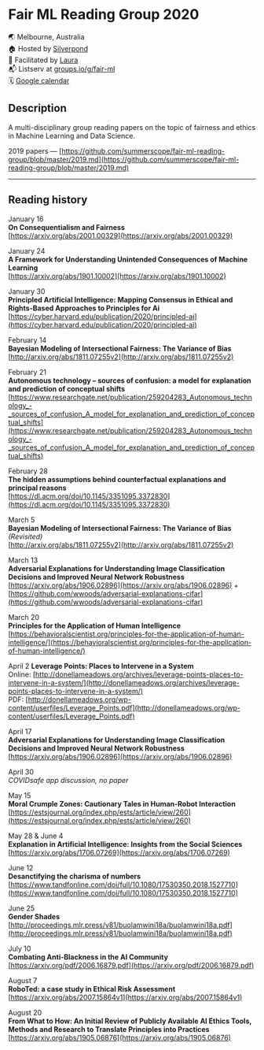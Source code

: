 # Fair ML Reading Group 2020
🌏 Melbourne, Australia  
🏠 Hosted by [Silverpond](https://silverpond.com.au/)  
🤖 Facilitated by [Laura](https://twitter.com/summerscope)  
📬 Listserv at [groups.io/g/fair-ml](https://groups.io/g/fair-ml)  
🗓 [Google calendar](https://calendar.google.com/calendar?cid=MWVxa29iam90NHB0YXMzNjQxZXRvN2lkZjhAZ3JvdXAuY2FsZW5kYXIuZ29vZ2xlLmNvbQ)
 
## Description
A multi-disciplinary group reading papers on the topic of fairness and ethics in Machine Learning and Data Science. 

2019 papers — [https://github.com/summerscope/fair-ml-reading-group/blob/master/2019.md](https://github.com/summerscope/fair-ml-reading-group/blob/master/2019.md)

---
## Reading history

January 16  
**On Consequentialism and Fairness**  
[https://arxiv.org/abs/2001.00329](https://arxiv.org/abs/2001.00329)  
  
January 24  
**A Framework for Understanding Unintended Consequences of Machine Learning**  
[https://arxiv.org/abs/1901.10002](https://arxiv.org/abs/1901.10002)  
  
January 30  
**Principled Artificial Intelligence: Mapping Consensus in Ethical and Rights-Based Approaches to Principles for Ai**  
[https://cyber.harvard.edu/publication/2020/principled-ai](https://cyber.harvard.edu/publication/2020/principled-ai)  
  
February 14  
**Bayesian Modeling of Intersectional Fairness: The Variance of Bias**  
[http://arxiv.org/abs/1811.07255v2](http://arxiv.org/abs/1811.07255v2)

February 21  
**Autonomous technology – sources of confusion: a model for explanation and prediction of conceptual shifts**  
[https://www.researchgate.net/publication/259204283_Autonomous_technology_-_sources_of_confusion_A_model_for_explanation_and_prediction_of_conceptual_shifts](https://www.researchgate.net/publication/259204283_Autonomous_technology_-_sources_of_confusion_A_model_for_explanation_and_prediction_of_conceptual_shifts)  

February 28  
**The hidden assumptions behind counterfactual explanations and principal reasons**  
[https://dl.acm.org/doi/10.1145/3351095.3372830](https://dl.acm.org/doi/10.1145/3351095.3372830)  

March 5  
**Bayesian Modeling of Intersectional Fairness: The Variance of Bias**  _(Revisited)_  
[http://arxiv.org/abs/1811.07255v2](http://arxiv.org/abs/1811.07255v2) 

March 13  
**Adversarial Explanations for Understanding Image Classification Decisions and Improved Neural Network Robustness**
[https://arxiv.org/abs/1906.02896](https://arxiv.org/abs/1906.02896) + [https://github.com/wwoods/adversarial-explanations-cifar](https://github.com/wwoods/adversarial-explanations-cifar)   

March 20  
**Principles for the Application of Human Intelligence**  
[https://behavioralscientist.org/principles-for-the-application-of-human-intelligence/](https://behavioralscientist.org/principles-for-the-application-of-human-intelligence/)
  
April 2 
**Leverage Points: Places to Intervene in a System**  
Online: [http://donellameadows.org/archives/leverage-points-places-to-intervene-in-a-system/](http://donellameadows.org/archives/leverage-points-places-to-intervene-in-a-system/)  
PDF: [http://donellameadows.org/wp-content/userfiles/Leverage_Points.pdf](http://donellameadows.org/wp-content/userfiles/Leverage_Points.pdf) 
  
April 17  
**Adversarial Explanations for Understanding Image Classification Decisions and Improved Neural Network Robustness**    
[https://arxiv.org/abs/1906.02896](https://arxiv.org/abs/1906.02896)  

April 30  
_COVIDsafe app discussion, no paper_

May 15  
**Moral Crumple Zones: Cautionary Tales in Human-Robot Interaction**  
[https://estsjournal.org/index.php/ests/article/view/260](https://estsjournal.org/index.php/ests/article/view/260)

May 28 & June 4    
**Explanation in Artificial Intelligence: Insights from the Social Sciences**  
[https://arxiv.org/abs/1706.07269](https://arxiv.org/abs/1706.07269)

June 12  
**Desanctifying the charisma of numbers**   
[https://www.tandfonline.com/doi/full/10.1080/17530350.2018.1527710](https://www.tandfonline.com/doi/full/10.1080/17530350.2018.1527710)

June 25  
**Gender Shades**  
[http://proceedings.mlr.press/v81/buolamwini18a/buolamwini18a.pdf](http://proceedings.mlr.press/v81/buolamwini18a/buolamwini18a.pdf)

July 10  
**Combating Anti-Blackness in the AI Community**  
[https://arxiv.org/pdf/2006.16879.pdf](https://arxiv.org/pdf/2006.16879.pdf)  

August 7  
**RoboTed: a case study in Ethical Risk Assessment**  
[https://arxiv.org/abs/2007.15864v1](https://arxiv.org/abs/2007.15864v1)  

August 20  
**From What to How: An Initial Review of Publicly Available AI Ethics Tools, Methods and Research to Translate Principles into Practices**  
[https://arxiv.org/abs/1905.06876](https://arxiv.org/abs/1905.06876)

